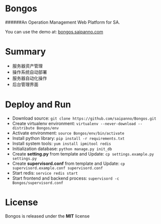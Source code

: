 Bongos
===
######An Operation Management Web Platform for SA.



You can use the demo at: [bongos.saipanno.com](http://bongos.saipanno.com)



# Summary

* 服务器资产管理
* 操作系统自动部署
* 服务器自动化操作
* 后台管理界面



# Deploy and Run

* Download source: `git clone https://github.com/saipanno/Bongos.git`
* Create virtualenv environment: `virtualenv --never-download --distribute Bongos/env`
* Activate environment: `source Bongos/env/bin/activate`
* Install python library: `pip install -r requirements.txt`
* Install system tools: `yum install ipmitool redis`
* Initialization database: `python manage.py init_db`
* Create **setting.py** from template and Update: `cp settings.example.py settings.py`
* Create **supervisord.conf** from template and Update: `cp supervisord.example.conf supervisord.conf`
* Start redis: `service redis start`
* Start frontend and backend process: `supervisord -c Bongos/supervisord.conf`



# License

Bongos is released under the **MIT** license